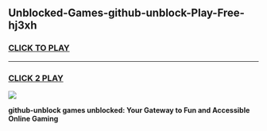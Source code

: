 
## Unblocked-Games-github-unblock-Play-Free-hj3xh
<h3>
<a href="https://premium76.site?title=github-unblock&ref=21A">CLICK TO PLAY</a></h3>
<hr>

<h3>
<a href="https://premium76.site?title=github-unblock&ref=21A">CLICK 2 PLAY</a>
  
</h3>

<a href="https://premium76.site?title=github-unblock&ref=21A"><img src="https://clearcache.store/games.png"></a>


**github-unblock games unblocked: Your Gateway to Fun and Accessible Online Gaming**
